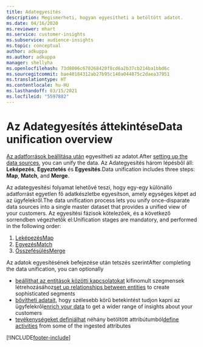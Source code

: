 ```yaml
---
title: Adategyesítés
description: Megismerheti, hogyan egyesítheti a betöltött adatot.
ms.date: 04/16/2020
ms.reviewer: mhart
ms.service: customer-insights
ms.subservice: audience-insights
ms.topic: conceptual
author: adkuppa
ms.author: adkuppa
manager: shellyha
ms.openlocfilehash: 73d8006c670268420f8cd6a2b37cb214ba1bbd6c
ms.sourcegitcommit: bae40184312ab27b95c140a044875c2daea37951
ms.translationtype: HT
ms.contentlocale: hu-HU
ms.lasthandoff: 03/15/2021
ms.locfileid: "5597882"
---
```

# <a name="data-unification-overview"></a><span data-ttu-id="97b13-103">Az Adategyesítés áttekintése</span><span class="sxs-lookup"><span data-stu-id="97b13-103">Data unification overview</span></span>

<span data-ttu-id="97b13-104">[Az adatforrások beállítása után](data-sources.md) egyesítheti az adatot.</span><span class="sxs-lookup"><span data-stu-id="97b13-104">After [setting up the data sources](data-sources.md), you can unify the data.</span></span> <span data-ttu-id="97b13-105">Az Adategyesítés három lépésből áll: **Leképezés**, **Egyeztetés** és **Egyesítés**.</span><span class="sxs-lookup"><span data-stu-id="97b13-105">Data unification includes three steps: **Map**, **Match**, and **Merge**.</span></span>

<span data-ttu-id="97b13-106">Az adategyesítési folyamat lehetővé teszi, hogy egy-egy különálló adatforrást egyetlen fő adatkészletbe egyesítson, amely egységes képet ad az ügyfelekről.</span><span class="sxs-lookup"><span data-stu-id="97b13-106">The data unification process lets you unify once-disparate data sources into a single master dataset that provides a unified view of your customers.</span></span> <span data-ttu-id="97b13-107">Az egyesítési fázisok kötelezőek, és a következő sorrendben végezhetők el:</span><span class="sxs-lookup"><span data-stu-id="97b13-107">Unification stages are mandatory, and performed in the following order:</span></span>

1. [<span data-ttu-id="97b13-108">Leképezés</span><span class="sxs-lookup"><span data-stu-id="97b13-108">Map</span></span>](map-entities.md)
2. [<span data-ttu-id="97b13-109">Egyezés</span><span class="sxs-lookup"><span data-stu-id="97b13-109">Match</span></span>](match-entities.md)
3. [<span data-ttu-id="97b13-110">Összefésülés</span><span class="sxs-lookup"><span data-stu-id="97b13-110">Merge</span></span>](merge-entities.md)

<span data-ttu-id="97b13-111">Az adatok egyesítésének befejezése után tetszés szerint</span><span class="sxs-lookup"><span data-stu-id="97b13-111">After completing the data unification, you can optionally</span></span>

- <span data-ttu-id="97b13-112">[beállíthat az entitások közötti kapcsolatokat](relationships.md) kifinomult szegmensek létrehozásához</span><span class="sxs-lookup"><span data-stu-id="97b13-112">[set up relationships between entities](relationships.md) to create sophisticated segments</span></span>
- <span data-ttu-id="97b13-113">[bővítheti adatait](enrichment-hub.md), hogy szélesebb körű betekintést tudjon kapni az ügyfelekről</span><span class="sxs-lookup"><span data-stu-id="97b13-113">[enrich your data](enrichment-hub.md) to get a wider range of insights about your customers</span></span>
- <span data-ttu-id="97b13-114">[tevékenységeket definiálhat](activities.md) néhány betöltött attribútumból</span><span class="sxs-lookup"><span data-stu-id="97b13-114">[define activities](activities.md) from some of the ingested attributes</span></span>


[!INCLUDE[footer-include](../includes/footer-banner.md)]